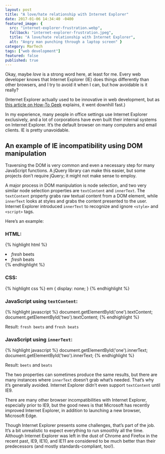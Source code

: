```yaml
---
layout: post
title: "A love/hate relationship with Internet Explorer"
date: 2017-01-06 14:34:40 -0400
featured_image: {
  src: "internet-explorer-frustration.webp",
  fallback: "internet-explorer-frustration.jpeg",
  title: "A love/hate relationship with Internet Explorer",
  alt: "Angry man punching through a laptop screen" }
category: MarTech
tags: ["web development"]
featured: false
published: true
---
```


Okay, maybe _love_ is a strong word here, at least for me. Every web developer knows that Internet Explorer (IE) does things differently than other browsers, and I try to avoid it when I can, but how avoidable is it really?

(Internet Explorer actually used to be innovative in web development, but as [this article on How-To Geek](http://www.howtogeek.com/howto/32372/htg-explains-why-do-so-many-geeks-hate-internet-explorer/) explains, it went downhill fast.)

In my experience, many people in office settings use Internet Explorer exclusively, and a lot of corporations have even built their internal systems on Internet Explorer. It’s the default browser on many computers and email clients. IE is pretty unavoidable.

## An example of IE incompatibility using DOM manipulation

Traversing the DOM is very common and even a necessary step for many JavaScript functions. A jQuery library can make this easier, but some projects don’t require jQuery; it might not make sense to employ.

A major process in DOM manipulation is node selection, and two very similar node selection properties are `textContent` and `innerText`. The `textContent` property grabs raw textual content from a DOM element, while `innerText` looks at styles and grabs the content presented to the user. Internet Explorer introduced `innerText` to recognize and ignore `<style>` and `<script>` tags.

Here’s an example:

### HTML:

{% highlight html %}
<li id="one"><em>fresh</em> beets</li>
<li id="two"><em>fresh</em> beats</li>
{% endhighlight %}

### CSS:

{% highlight css %}
em { display: none; }
{% endhighlight %}

### JavaScript using `textContent`:

{% highlight javascript %}
document.getElementById('one').textContent;
document.getElementById('two').textContent;
{% endhighlight %}

Result: `fresh beets` and `fresh beats`

### JavaScript using `innerText`:

{% highlight javascript %}
document.getElementById('one').innerText;
document.getElementById('two').innerText;
{% endhighlight %}

Result: `beets` and `beats`

The two properties can sometimes produce the same results, but there are many instances where `innerText` doesn’t grab what’s needed. That’s why it’s generally avoided. Internet Explorer didn’t even support `textContent` until IE9.

There are many other browser incompatibilities with Internet Explorer, especially prior to IE9, but the good news is that Microsoft has recently improved Internet Explorer, in addition to launching a new browser, Microsoft Edge.

Though Internet Explorer presents some challenges, that’s part of the job. It’s a bit unrealistic to expect everything to run smoothly all the time. Although Internet Explorer was left in the dust of Chrome and Firefox in the recent past, IE9, IE10, and IE11 are considered to be much better than their predecessors (and mostly standards-compliant, too!).